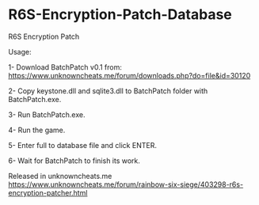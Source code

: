 # R6S-Encryption-Patch-Database
R6S Encryption Patch

Usage:

1- Download BatchPatch v0.1 from:
     https://www.unknowncheats.me/forum/downloads.php?do=file&id=30120

2- Copy keystone.dll and sqlite3.dll to BatchPatch folder with BatchPatch.exe.

3- Run BatchPatch.exe.

4- Run the game.

5- Enter full to database file and click ENTER.

6- Wait for BatchPatch to finish its work.

Released in unknowncheats.me
https://www.unknowncheats.me/forum/rainbow-six-siege/403298-r6s-encryption-patcher.html
